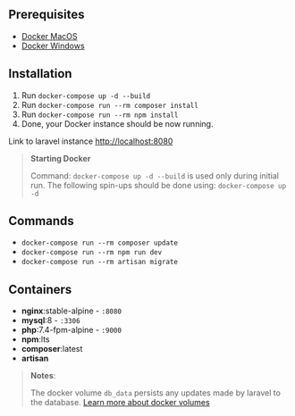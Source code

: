## Prerequisites
- [Docker MacOS](https://docs.docker.com/docker-for-mac/install/)
- [Docker Windows](https://docs.docker.com/docker-for-windows/install/)

## Installation
1. Run `docker-compose up -d --build`
2. Run `docker-compose run --rm composer install`
3. Run `docker-compose run --rm npm install`
4. Done, your Docker instance should be now running.

Link to laravel instance [http://localhost:8080](http://localhost:8080)


> **Starting Docker**
>
> Command: `docker-compose up -d --build` is used only during initial run. The following spin-ups should be done using: `docker-compose up -d`

## Commands
- `docker-compose run --rm composer update`
- `docker-compose run --rm npm run dev`
- `docker-compose run --rm artisan migrate` 

## Containers
- **nginx**:stable-alpine - `:8080`
- **mysql**:8 - `:3306`
- **php**:7.4-fpm-alpine - `:9000`
- **npm**:lts
- **composer**:latest
- **artisan**

> **Notes**:
>
> The docker volume `db_data` persists any updates made by laravel
to the database. [Learn more about docker volumes](https://github.com/docker/docker.github.io/blob/master/storage/volumes.md)
